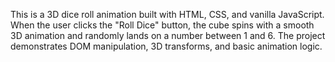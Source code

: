 This is a 3D dice roll animation built with HTML, CSS, and vanilla JavaScript. When the user clicks the "Roll Dice" button, the cube spins with a smooth 3D animation and randomly lands on a number between 1 and 6. The project demonstrates DOM manipulation, 3D transforms, and basic animation logic.

